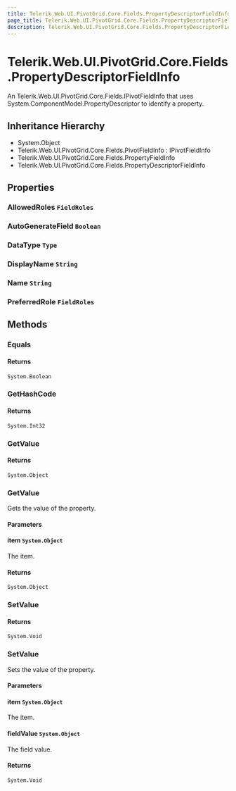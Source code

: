 ```yaml
---
title: Telerik.Web.UI.PivotGrid.Core.Fields.PropertyDescriptorFieldInfo
page_title: Telerik.Web.UI.PivotGrid.Core.Fields.PropertyDescriptorFieldInfo
description: Telerik.Web.UI.PivotGrid.Core.Fields.PropertyDescriptorFieldInfo
---
```


# Telerik.Web.UI.PivotGrid.Core.Fields.PropertyDescriptorFieldInfo

An Telerik.Web.UI.PivotGrid.Core.Fields.IPivotFieldInfo that uses System.ComponentModel.PropertyDescriptor to identify a property.

## Inheritance Hierarchy

* System.Object
* Telerik.Web.UI.PivotGrid.Core.Fields.PivotFieldInfo : IPivotFieldInfo
* Telerik.Web.UI.PivotGrid.Core.Fields.PropertyFieldInfo
* Telerik.Web.UI.PivotGrid.Core.Fields.PropertyDescriptorFieldInfo

## Properties

###  AllowedRoles `FieldRoles`

###  AutoGenerateField `Boolean`

###  DataType `Type`

###  DisplayName `String`

###  Name `String`

###  PreferredRole `FieldRoles`

## Methods

###  Equals

#### Returns

`System.Boolean` 

###  GetHashCode

#### Returns

`System.Int32` 

###  GetValue

#### Returns

`System.Object` 

###  GetValue

Gets the value of the property.

#### Parameters

#### item `System.Object`

The item.

#### Returns

`System.Object` 

###  SetValue

#### Returns

`System.Void` 

###  SetValue

Sets the value of the property.

#### Parameters

#### item `System.Object`

The item.

#### fieldValue `System.Object`

The field value.

#### Returns

`System.Void` 

